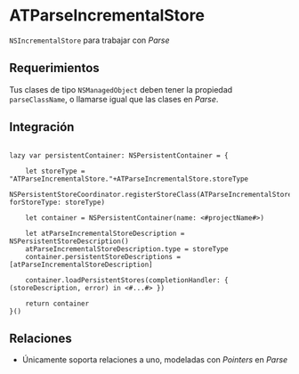 # ATParseIncrementalStore

`NSIncrementalStore` para trabajar con *Parse*

## Requerimientos

Tus clases de tipo  `NSManagedObject` deben tener la propiedad `parseClassName`, o llamarse igual que las clases en *Parse*.

## Integración

```

lazy var persistentContainer: NSPersistentContainer = {

	let storeType = "ATParseIncrementalStore."+ATParseIncrementalStore.storeType
	NSPersistentStoreCoordinator.registerStoreClass(ATParseIncrementalStore.self, forStoreType: storeType)

	let container = NSPersistentContainer(name: <#projectName#>)

	let atParseIncrementalStoreDescription = NSPersistentStoreDescription()
	atParseIncrementalStoreDescription.type = storeType
	container.persistentStoreDescriptions = [atParseIncrementalStoreDescription]

	container.loadPersistentStores(completionHandler: { (storeDescription, error) in <#...#> })
	
	return container
}()

```
## Relaciones

* Únicamente soporta relaciones a uno, modeladas con *Pointers* en *Parse*
